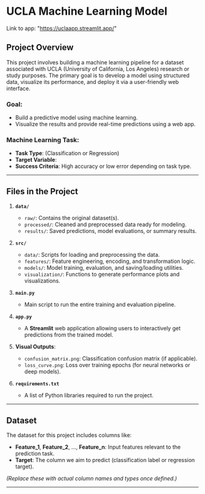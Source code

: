 #  UCLA Machine Learning Model
Link to app: "https://uclaapp.streamlit.app/"

## Project Overview

This project involves building a machine learning pipeline for a dataset associated with UCLA (University of California, Los Angeles) research or study purposes. The primary goal is to develop a model using structured data, visualize its performance, and deploy it via a user-friendly web interface.

### **Goal**:
- Build a predictive model using machine learning.
- Visualize the results and provide real-time predictions using a web app.

### **Machine Learning Task**:
- **Task Type**: (Classification or Regression) 
- **Target Variable**:   
- **Success Criteria**: High accuracy or low error depending on task type.

---

## Files in the Project

1. **`data/`**
   - `raw/`: Contains the original dataset(s).
   - `processed/`: Cleaned and preprocessed data ready for modeling.
   - `results/`: Saved predictions, model evaluations, or summary results.

2. **`src/`**
   - `data/`: Scripts for loading and preprocessing the data.
   - `features/`: Feature engineering, encoding, and transformation logic.
   - `models/`: Model training, evaluation, and saving/loading utilities.
   - `visualization/`: Functions to generate performance plots and visualizations.

3. **`main.py`**
   - Main script to run the entire training and evaluation pipeline.

4. **`app.py`**
   - A **Streamlit** web application allowing users to interactively get predictions from the trained model.

5. **Visual Outputs**:
   - `confusion_matrix.png`: Classification confusion matrix (if applicable).
   - `loss_curve.png`: Loss over training epochs (for neural networks or deep models).

6. **`requirements.txt`**
   - A list of Python libraries required to run the project.

---

## Dataset

The dataset for this project includes columns like:

- **Feature_1**, **Feature_2**, ..., **Feature_n**: Input features relevant to the prediction task.
- **Target**: The column we aim to predict (classification label or regression target).

*(Replace these with actual column names and types once defined.)*

---

